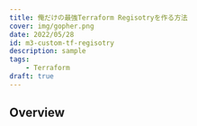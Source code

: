 ```yaml
---
title: 俺だけの最強Terraform Regisotryを作る方法
cover: img/gopher.png
date: 2022/05/28
id: m3-custom-tf-regisotry
description: sample
tags:
    - Terraform
draft: true
---
```


## Overview